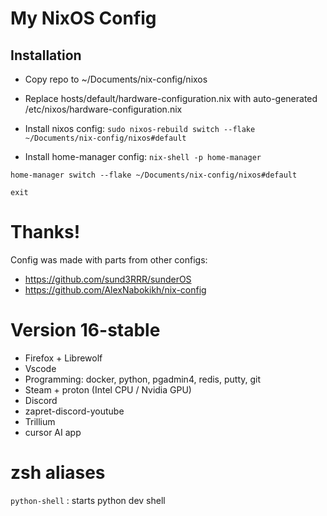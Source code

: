 # My NixOS Config


## Installation

- Copy repo to ~/Documents/nix-config/nixos
- Replace hosts/default/hardware-configuration.nix with auto-generated /etc/nixos/hardware-configuration.nix

- Install nixos config:
`sudo nixos-rebuild switch --flake ~/Documents/nix-config/nixos#default`

- Install home-manager config:
`nix-shell -p home-manager`

`home-manager switch --flake ~/Documents/nix-config/nixos#default`

`exit`


# Thanks!

Config was made with parts from other configs:
- https://github.com/sund3RRR/sunderOS
- https://github.com/AlexNabokikh/nix-config


# Version 16-stable

- Firefox + Librewolf
- Vscode
- Programming: docker, python, pgadmin4, redis, putty, git
- Steam + proton (Intel CPU / Nvidia GPU)
- Discord
- zapret-discord-youtube
- Trillium
- cursor AI app


# zsh aliases

`python-shell` : starts python dev shell
 